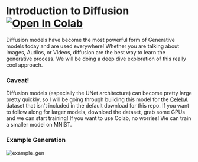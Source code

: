# Introduction to Diffusion &nbsp; [![Open In Colab](https://colab.research.google.com/assets/colab-badge.svg)](https://drive.google.com/file/d/1I8IDHNMURVHgd9hlBEi7cfprGNEbp16J/view?usp=sharing)

Diffusion models have become the most powerful form of Generative models today and are used everywhere! Whether you are talking about Images, Audios, or Videos, diffusion are the best way to learn the generative process. We will be doing a deep dive exploration of this really cool approach. 

### Caveat!
Diffusion models (especially the UNet architecture) can become pretty large pretty quickly, so I will be going through building this model for the [CelebA](https://www.kaggle.com/datasets/jessicali9530/celeba-dataset) dataset that isn't included in the default download for this repo. If you want to follow along for larger models, download the dataset, grab some GPUs and we can start training! If you want to use Colab, no worries! We can train a smaller model on MNIST. 

### Example Generation

![example_gen](https://raw.githubusercontent.com/priyammaz/PyTorch-Adventures/main/src/visuals/celeba_diffusion.png)